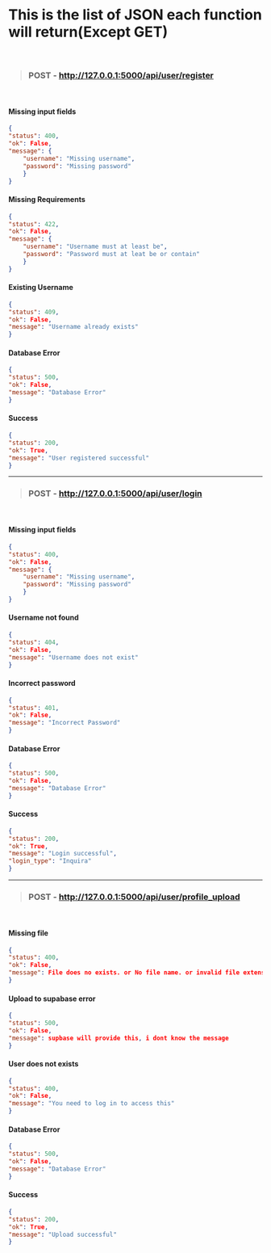 # This is the list of JSON each function will return(Except GET)

<br>

> ### POST -  http://127.0.0.1:5000/api/user/register

<br>

#### Missing input fields
```JSON
{
"status": 400,
"ok": False,
"message": {
	"username": "Missing username",
	"password": "Missing password"
	}
}
```

#### Missing Requirements
```JSON
{
"status": 422,
"ok": False,
"message": {
	"username": "Username must at least be",
	"password": "Password must at leat be or contain"
	}
}
```

#### Existing Username
```JSON
{
"status": 409,
"ok": False,
"message": "Username already exists"
}
```

#### Database Error
```JSON
{
"status": 500,
"ok": False,
"message": "Database Error"
}
```

#### Success
```JSON
{
"status": 200,
"ok": True,
"message": "User registered successful"
}
```

---

> ### POST -  http://127.0.0.1:5000/api/user/login

<br>

#### Missing input fields
```JSON
{
"status": 400,
"ok": False,
"message": {
	"username": "Missing username",
	"password": "Missing password"
	}
}
```

#### Username not found
```JSON
{
"status": 404,
"ok": False,
"message": "Username does not exist"
}
```

#### Incorrect password
```JSON
{
"status": 401,
"ok": False,
"message": "Incorrect Password"
}
```

#### Database Error
```JSON
{
"status": 500,
"ok": False,
"message": "Database Error"
}
```

#### Success
```JSON
{
"status": 200,
"ok": True,
"message": "Login successful",
"login_type": "Inquira"
}
```

---
> ### POST -  http://127.0.0.1:5000/api/user/profile_upload

<br>

#### Missing file
```JSON
{
"status": 400,
"ok": False,
"message": File does no exists. or No file name. or invalid file extension
}
```

#### Upload to supabase error
```JSON
{
"status": 500,
"ok": False,
"message": supbase will provide this, i dont know the message
}
```

#### User does not exists
```JSON
{
"status": 400,
"ok": False,
"message": "You need to log in to access this"
}
```

#### Database Error
```JSON
{
"status": 500,
"ok": False,
"message": "Database Error"
}
```

#### Success
```JSON
{
"status": 200,
"ok": True,
"message": "Upload successful"
}
```
